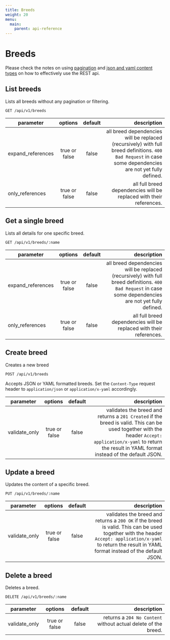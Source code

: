 ```yaml
---
title: Breeds
weight: 20
menu:
  main:
    parent: api-reference
---
```


# Breeds

Please check the notes on using [pagination](/documentation/api-reference/#pagination) and [json and yaml content types](/documentation/api-reference/#content-types) on how to effectively use the REST api.

## List breeds

Lists all breeds without any pagination or filtering.

    GET /api/v1/breeds

| parameter         | options           | default          | description       |
| ----------------- |:-----------------:|:----------------:| -----------------:|
| expand_references | true or false     | false            | all breed dependencies will be replaced (recursively) with full breed definitions. `400 Bad Request` in case some dependencies are not yet fully defined.
| only_references   | true or false     | false            | all full breed dependencies will be replaced with their references.

## Get a single breed

Lists all details for one specific breed.

    GET /api/v1/breeds/:name

| parameter         | options           | default          | description       |
| ----------------- |:-----------------:|:----------------:| -----------------:|
| expand_references | true or false     | false            | all breed dependencies will be replaced (recursively) with full breed definitions. `400 Bad Request` in case some dependencies are not yet fully defined.
| only_references   | true or false     | false            | all full breed dependencies will be replaced with their references.

## Create breed

Creates a new breed

    POST /api/v1/breeds

Accepts JSON or YAML formatted breeds. Set the `Content-Type` request header to `application/json` or `application/x-yaml` accordingly.    

| parameter     | options           | default          | description       |
| ------------- |:-----------------:|:----------------:| -----------------:|
| validate_only | true or false     | false            | validates the breed and returns a `201 Created` if the breed is valid. This can be used together with the header `Accept: application/x-yaml` to return the result in YAML format instead of the default JSON. 

## Update a breed

Updates the content of a specific breed.

    PUT /api/v1/breeds/:name

| parameter     | options           | default          | description      |
| ------------- |:-----------------:|:----------------:| ----------------:|
| validate_only | true or false     | false            | validates the breed and returns a `200 OK` if the breed is valid. This can be used together with the header `Accept: application/x-yaml` to return the result in YAML format instead of the default JSON. 

## Delete a breed

Deletes a breed.        

    DELETE /api/v1/breeds/:name
    
| parameter     | options           | default          | description      |
| ------------- |:-----------------:|:----------------:| ----------------:|
| validate_only | true or false     | false            | returns a `204 No Content` without actual delete of the breed.
